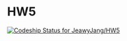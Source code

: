 HW5
===

[ ![Codeship Status for JeawyJang/HW5](https://codeship.io/projects/44a42350-38ce-0132-1ebe-6a383b1c1684/status)](https://codeship.io/projects/42098)

